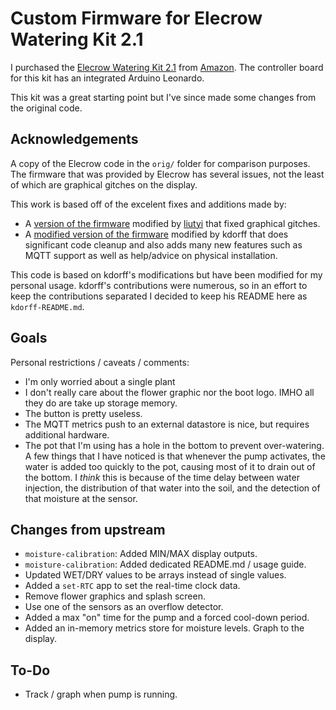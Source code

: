 # Custom Firmware for Elecrow Watering Kit 2.1

I purchased the [Elecrow Watering Kit 2.1](https://www.elecrow.com/arduino-automatic-smart-plant-watering-kit.html)
from [Amazon](https://www.amazon.com/Elecrow-Watering-Moisture-Gardening-Automatic/dp/B07LCNKC6N). 
The controller board for this kit has an integrated Arduino Leonardo.

This kit was a great starting point but I've since made some changes from the original code.

## Acknowledgements ##

A copy of the Elecrow code in the `orig/` folder for comparison purposes. The firmware that was provided by Elecrow has several issues, not the least of which are graphical gitches on the display.

This work is based off of the excelent fixes and additions made by:
* A [version of the firmware](https://github.com/liutyi/elecrow-watering-kit-2-li)
modified by [liutyi](https://wiki.liutyi.info/display/ARDUINO/Arduino+Automatic+Smart+Plant+Watering+Kit+2.0a) that fixed graphical gitches.
* A [modified version of the firmware](https://github.com/kdorff/watering-kit) modified by kdorff that does significant code cleanup and also adds many new features such as MQTT support as well as help/advice on physical installation.

This code is based on kdorff's modifications but have been modified for my personal usage.  kdorff's contributions were numerous, so in an effort to keep the contributions separated I decided to keep his README here as `kdorff-README.md`.

## Goals ##
Personal restrictions / caveats / comments:
* I'm only worried about a single plant
* I don't really care about the flower graphic nor the boot logo.  IMHO all they do are take up storage memory.
* The button is pretty useless.
* The MQTT metrics push to an external datastore is nice, but requires additional hardware.
* The pot that I'm using has a hole in the bottom to prevent over-watering.  A few things that I have noticed is that whenever the pump activates, the water is added too quickly to the pot, causing most of it to drain out of the bottom.  I _think_ this is because of the time delay between water injection, the distribution of that water into the soil, and the detection of that moisture at the sensor.

## Changes from upstream ##

* `moisture-calibration`: Added MIN/MAX display outputs.
* `moisture-calibration`: Added dedicated README.md / usage guide.
* Updated WET/DRY values to be arrays instead of single values.
* Added a `set-RTC` app to set the real-time clock data.
* Remove flower graphics and splash screen.
* Use one of the sensors as an overflow detector.
* Added a max "on" time for the pump and a forced cool-down period.
* Added an in-memory metrics store for moisture levels.  Graph to the display.

## To-Do  ##
* Track / graph when pump is running.
